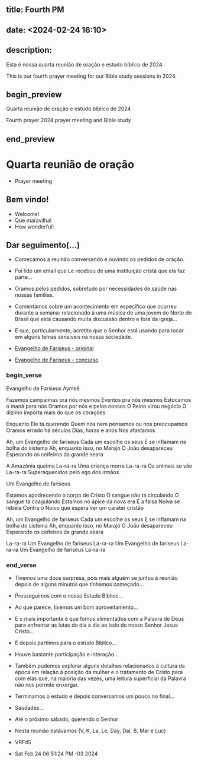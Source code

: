 ## title: Fourth PM
## date: <2024-02-24 16:10>

## description:

Esta é nossa quarta reunião de oração e estudo bíblico de 2024.

This is our fourth prayer meeting for our Bible study sessions in 2024.

## begin_preview

Quarta reunião de oração e estudo bíblico de 2024

Fourth prayer 2024 prayer meeting and Bible study

## end_preview

# Quarta reunião de oração
- Prayer meeting

## Bem vindo!

- Welcome!
- Que maravilha!
- How wonderful!

## Dar seguimento(...)

- Começamos a reuinão conversando e ouvindo os pedidos de oração.
- Foi lido um email que Le recebou de uma instituição cristã que ela faz parte...
- Oramos pelos pedidos, sobretudo por necessidades de saúde nas nossas famílias. 
- Comentamos sobre um acontecimento em específico que ocorreu durante a semana: relacionado à uma música de uma jovem do Norte do Brasil que está causando muita discussão dentro e fora da igreja... 
- E que, particularmente, acretito que o Senhor está usando para tocar em alguns temas sensíveis na nossa sociedade.

- [Evangelho de Fariseus - original](https://www.letras.mus.br/aymee/evangelho-de-fariseus-2/)

- [Evangelho de Fariseus - concurso](https://www.youtube.com/watch?v=RhA6h3YM35c&t=379)

### begin_verse

Evangelho de Fariseus
Aymeê

Fazemos campanhas pra nós mesmos
Eventos pra nós mesmos
Estocamos o maná para nós
Oramos por nós e pelos nossos
O Reino virou negócio
O dízimo importa mais do que os corações

Enquanto Ele tá querendo
Quem nós nem pensamos ou nos preocupamos
Oramos errado há séculos
Dias, horas e anos
Nos afastamos

Ah, um Evangelho de fariseus
Cada um escolhe os seus
E se inflamam na bolha do sistema
Ah, enquanto isso, no Marajó
O João desapareceu
Esperando os ceifeiros da grande seara

A Amazônia queima
La-ra-ra
Uma criança morre
La-ra-ra
Os animais se vão
La-ra-ra
Superaquecidos pelo ego dos irmãos

Um Evangelho de fariseus

Estamos apodrecendo o corpo de Cristo
O sangue não tá circulando
O sangue tá coagulando
Estamos no ápice da nova era
E a falsa Noiva se rebela
Contra o Noivo que espera ver um caráter cristão

Ah, um Evangelho de fariseus
Cada um escolhe os seus
E se inflamam na bolha do sistema
Ah, enquanto isso, no Marajó
O João desapareceu
Esperando os ceifeiros da grande seara

La-ra-ra
Um Evangelho de fariseus
La-ra-ra
Um Evangelho de fariseus
La-ra-ra
Um Evangelho de fariseus
La-ra-ra

### end_verse

- Tivemos uma doce surpresa, pois mais alguém se juntou à reunião depois de alguns minutos que tínhamos  começado...

- Prosseguimos com o nosso Estudo Bíblico... 

- Ao que parece, tivemos um bom aproveitamento...

- E o mais importante é que fomos alimentados com a Palavra de Deus para enfrentar as lutas do dia a dia ao lado do nosso Senhor Jesus Cristo...

- E depois partimos para o estudo Bíblico...
- Houve bastante participação e interação...
- Também pudemos explorar alguns detalhes relacionados à cultura da época em relação à posição da mulher e o tratamento de Cristo para com elas que, na maioria das vezes, uma leitura superficial da Palavra não nos permite enxergar.
- Terminamos o estudo e depois conversamos um pouco no final...
- Saudades...
- Até o próximo sábado, querendo o Senhor

- Nesta reunião estávamos (V, K, La, Le, Day, Dal, B, Mar e Luc)

- VRFdS
- Sat Feb 24 06:51:24 PM -03 2024
